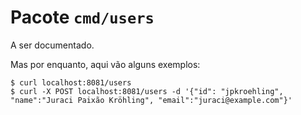 # Pacote `cmd/users`

A ser documentado.

Mas por enquanto, aqui vão alguns exemplos: 

```terminal
$ curl localhost:8081/users
$ curl -X POST localhost:8081/users -d '{"id": "jpkroehling", "name":"Juraci Paixão Kröhling", "email":"juraci@example.com"}'
```
